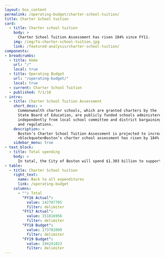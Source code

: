 ```yaml
---
layout: bos_content
permalink: /operating-budget/charter-school-tuition/
title: Charter School tuition
card:
  - title: Charter school tuition
    body: >
      Charter School Tuition Assessment has risen 184% since FY11.
    img: /img/fa-charter-school-tuition.jpg
    link: /featured-analysis/charter-school-tuition/
components:
- breadcrumbs:
  - title: Home
    url: "/"
    local: true
  - title: Operating Budget
    url: "/operating-budget/"
    local: true
  - current: Charter School Tuition
  - published: 7/1/18
- intro:
  - title: Charter School Tuition Assessment
    short_desc: >
      Commonwealth charter schools, which are granted charters by the 
      State Board of Education, are publicly funded schools administered 
      independently from local school committee and district bargaining rules 
      and regulations.
    description: >
      Boston’s Charter School Tuition Assessment is projected to increase by $20.5 million (11.8%) over the FY18 budget, as about 11,084 students are projected to attend a Commonwealth Charter School in FY19. This increase brings Boston’s Charter School Tuition Assessment to $194.2 million. Boston has seen its charter school costs rise dramatically since the enactment of the 2010 Achievement Gap Legislation (184% or $126 million between FY11 and FY19 Budget). Although the proposed charter school cap ballot initiative did not pass in 2016, the City anticipates that its assessment will continue to rise as tuition rates increase and the cap allows a moderate number of new seats each year
      <blockquote>Boston’s charter school assessment has risen by 184% since the enactment of the 2010 Achievement Gap Legislation.</blockquote>
    sidebar_menu: true
- text_block:
  - title: Total spending
    body: >
      In total, the City of Boston will spend $1.303 billion to support education-related programs – from prekindergarten to high school in the Boston Public School system as well as Commonwealth Charter Schools.  This spending will increase at Boston Public Schools as collective bargaining contracts are settled. 
- table:
  - title: Charter School tuition
    right_text:
      name: Back to all expenditures
      link: /operating-budget
    columns:
      - "": Total
        "FY16 Actual": 
          value: 142787705
          filter: delimiter
        "FY17 Actual": 
          value: 151816956
          filter: delimiter
        "FY18 Budget": 
          value: 173782009
          filter: delimiter
        "FY19 Budget": 
          value: 194241023
          filter: delimiter
---
```

